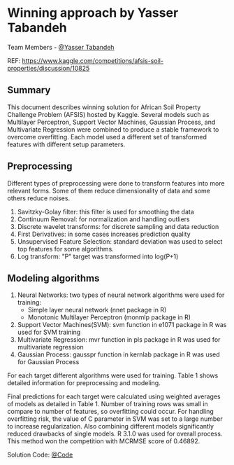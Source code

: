# Winning approach by Yasser Tabandeh

Team Members - [@Yasser Tabandeh](https://github.com/Yasssser)

REF: https://www.kaggle.com/competitions/afsis-soil-properties/discussion/10825

## Summary

This document describes winning solution for African Soil Property Challenge Problem (AFSIS) hosted by
Kaggle. Several models such as Multilayer Perceptron, Support Vector Machines, Gaussian Process, and
Multivariate Regression were combined to produce a stable framework to overcome overfitting. Each model
used a different set of transformed features with different setup parameters.

## Preprocessing

Different types of preprocessing were done to transform features into more relevant forms. Some of them
reduce dimensionality of data and some others reduce noises.

1. Savitzky-Golay filter: this filter is used for smoothing the data
2. Continuum Removal: for normalization and handling outliers
3. Discrete wavelet transforms: for discrete sampling and data reduction
4. First Derivatives: in some cases increases prediction quality
5. Unsupervised Feature Selection: standard deviation was used to select top features for some
   algorithms.
6. Log transform: "P" target was transformed into log(P+1)

## Modeling algorithms

1. Neural Networks: two types of neural network algorithms were used for training:
   - Simple layer neural network (nnet package in R)
   - Monotonic Multilayer Perceptron (monmlp package in R)
2. Support Vector Machines(SVM): svm function in e1071 package in R was used for SVM training
3. Multivariate Regression: mvr function in pls package in R was used for multivariate regression
4. Gaussian Process: gausspr function in kernlab package in R was used for Gaussian Process

For each target different algorithms were used for training. Table 1 shows detailed information for
preprocessing and modeling.

Final predictions for each target were calculated using weighted averages of models as detailed in Table 1.
Number of training rows was small in compare to number of features, so overfitting could occur.
For handling overfitting risk, the value of C parameter in SVM was set to a large number to increase
regularization. Also combining different models significantly reduced drawbacks of single models. R 3.1.0 was
used for overall process. This method won the competition with MCRMSE score of 0.46892.

Solution Code: [@Code](https://github.com/Yasssser/AFSIS2014)
